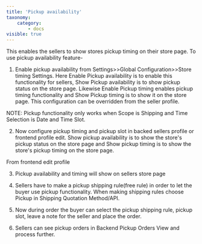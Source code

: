 ```yaml
---
title: 'Pickup availability'
taxonomy:
    category:
        - docs
visible: true
---
```


This enables the sellers to show stores pickup timing on their store page. To use pickup availability feature-

1. Enable pickup availability from Settings>>Global Configuration>>Store timing Settings. Here Enable Pickup availability is to enable this functionality for sellers, Show Pickup availability is to show pickup status on the store page. Likewise Enable Pickup timing enables pickup timing functionality and Show Pickup timing is to show it on the store page. This configuration can be overridden from the seller profile.



NOTE: Pickup functionality only works when Scope is Shipping  and Time Selection is Date and Time Slot.

2. Now configure pickup timing and pickup slot in backed sellers profile or frontend profile edit. Show pickup availability is to show the store's pickup status on the store page and Show pickup timing is to show the store's pickup timing on the store page.



From frontend edit profile 



3. Pickup availability and timing will show on sellers store page  



4. Sellers have to make a pickup shipping rule(free rule) in order to let the buyer use pickup functionality. When making shipping rules choose Pickup in Shipping Quotation Method/API.



5. Now during order the buyer can select the pickup shipping rule, pickup slot, leave a note for the seller and place the order.




6. Sellers can see pickup orders in Backend Pickup Orders View and process further.

